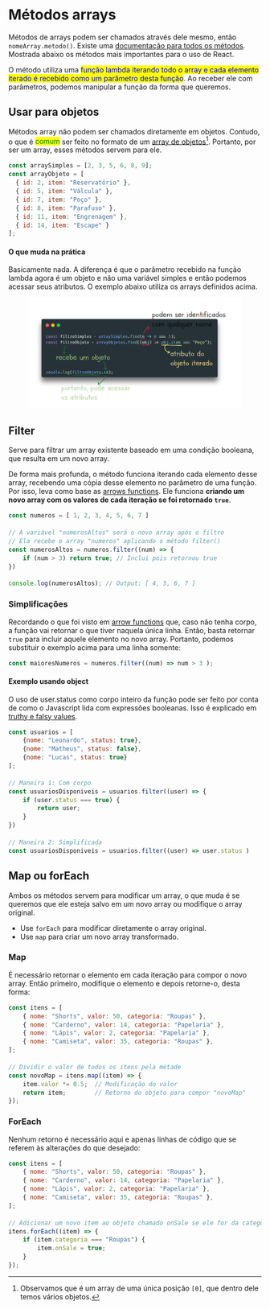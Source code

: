 # Métodos arrays

Métodos de arrays podem ser chamados através dele mesmo, então `nomeArray.metodo()`. Existe uma [documentação para todos os métodos](https://developer.mozilla.org/en-US/docs/Web/JavaScript/Reference/Global_Objects/Array/at). Mostrada abaixo os métodos mais importantes para o uso de React.

O método utiliza uma <mark style="color:blue;">função lambda iterando todo o array e cada elemento iterado é recebido como um parâmetro desta função</mark>. Ao receber ele com parâmetros, podemos manipular a função da forma que queremos.

## Usar para objetos

Métodos array não podem ser chamados diretamente em objetos. Contudo, o que é <mark style="color:green;">comum</mark> ser feito no formato de um [array de objetos](#user-content-fn-1)[^1]. Portanto, por ser um array, esses métodos servem para ele.

```javascript
const arraySimples = [2, 3, 5, 6, 8, 9];
const arrayObjeto = [
  { id: 2, item: "Reservatório" },
  { id: 5, item: "Válcula" },
  { id: 7, item: "Poço" },
  { id: 8, item: "Parafuso" },
  { id: 11, item: "Engrenagem" },
  { id: 14, item: "Escape" }
];
```

#### O que muda na prática

Basicamente nada. A diferença é que o parâmetro recebido na função lambda agora é um objeto e não uma variável simples e então podemos acessar seus atributos. O exemplo abaixo utiliza os arrays definidos acima.

<figure><img src="../../../.gitbook/assets/metodos array para objetos.png" alt=""><figcaption></figcaption></figure>

## Filter

Serve para filtrar um array existente baseado em uma condição booleana, que resulta em um novo array.

De forma mais profunda, o método funciona iterando cada elemento desse array, recebendo uma cópia desse elemento no parâmetro de uma função. Por isso, leva como base as [arrows functions](arrow-function.md). Ele funciona **criando um novo array com os valores de cada iteração se foi retornado `true`**.

```javascript
const numeros = [ 1, 2, 3, 4, 5, 6, 7 ]

// A variável "numerosAltos" será o novo array após o filtro
// Ela recebe o array "numeros" aplicando o método filter()
const numerosAltos = numeros.filter((num) => {
    if (num > 3) return true; // Inclui pois retornou true
})

console.log(numerosAltos); // Output: [ 4, 5, 6, 7 ]
```

### Simplificações

Recordando o que foi visto em [arrow functions](arrow-function.md) que, caso não tenha corpo, a função vai retornar o que tiver naquela única linha. Então, basta retornar `true` para incluir aquele elemento no novo array. Portanto, podemos substituir o exemplo acima para uma linha somente:

```javascript
const maioresNumeros = numeros.filter((num) => num > 3 );
```

#### Exemplo usando object

O uso de user.status como corpo inteiro da função pode ser feito por conta de como o Javascript lida com expressões booleanas. Isso é explicado em [truthy e falsy values](truthy-e-falsy-values.md).

```javascript
const usuarios = [
    {nome: "Leonardo", status: true},
    {nome: "Matheus", status: false},
    {nome: "Lucas", status: true}
];

// Maneira 1: Com corpo
const usuariosDisponiveis = usuarios.filter((user) => {
    if (user.status === true) {
        return user;
    }
})

// Maneira 2: Simplificada
const usuariosDisponiveis = usuarios.filter((user) => user.status )
```

## Map ou forEach

Ambos os métodos servem para modificar um array, o que muda é se queremos que ele esteja salvo em um novo array ou modifique o array original.

* Use `forEach` para modificar diretamente o array original.
* Use `map` para criar um novo array transformado.

### Map

É necessário retornar o elemento em cada iteração para compor o novo array. Então primeiro, modifique o elemento e depois retorne-o, desta forma:

```javascript
const itens = [
    { nome: "Shorts", valor: 50, categoria: "Roupas" },
    { nome: "Carderno", valor: 14, categoria: "Papelaria" },
    { nome: "Lápis", valor: 2, categoria: "Papelaria" },
    { nome: "Camiseta", valor: 35, categoria: "Roupas" },
];

// Dividir o valor de todos os itens pela metade
const novoMap = itens.map((item) => {
    item.valor *= 0.5;  // Modificação do valor
    return item;        // Retorno do objeto para compor "novoMap"
});
```

### ForEach

Nenhum retorno é necessário aqui e apenas linhas de código que se referem às alterações do que desejado:

```javascript
const itens = [
    { nome: "Shorts", valor: 50, categoria: "Roupas" },
    { nome: "Carderno", valor: 14, categoria: "Papelaria" },
    { nome: "Lápis", valor: 2, categoria: "Papelaria" },
    { nome: "Camiseta", valor: 35, categoria: "Roupas" },
];

// Adicionar um novo item ao objeto chamado onSale se ele for da categoria "Roupas"
itens.forEach((item) => {
    if (item.categoria === "Roupas") {
        item.onSale = true;
    }
});
```

[^1]: Observamos que é um array de uma única posição `[0]`, que dentro dele temos vários objetos.
